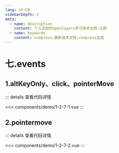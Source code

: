```yaml
---
lang: zh-CN
sidebarDepth: 2
meta:
  - name: description
    content: 个人总结的openlayers学习技术文档-主题
  - name: keywords
    content: vuepress,最新技术文档,vuepress主题
---
```


# 七.events

## 1.altKeyOnly、click、pointerMove

  <Container url="/resume/?type=openlayers&name=1-2-7-1.vue" />

::: details 查看代码详情

<<< components/demo/1-2-7-1.vue
:::

## 2.pointermove

  <Container url="/resume/?type=openlayers&name=1-2-7-2.vue" />

::: details 查看代码详情

<<< components/demo/1-2-7-2.vue
:::
